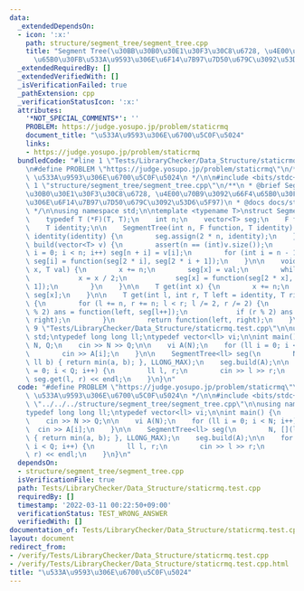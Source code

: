 ```yaml
---
data:
  _extendedDependsOn:
  - icon: ':x:'
    path: structure/segment_tree/segment_tree.cpp
    title: "Segment Tree(\u30BB\u30B0\u30E1\u30F3\u30C8\u6728, \u4E00\u70B9\u3092\u66F4\
      \u65B0\u30FB\u533A\u9593\u306E\u6F14\u7B97\u7D50\u679C\u3092\u53D6\u5F97)"
  _extendedRequiredBy: []
  _extendedVerifiedWith: []
  _isVerificationFailed: true
  _pathExtension: cpp
  _verificationStatusIcon: ':x:'
  attributes:
    '*NOT_SPECIAL_COMMENTS*': ''
    PROBLEM: https://judge.yosupo.jp/problem/staticrmq
    document_title: "\u533A\u9593\u306E\u6700\u5C0F\u5024"
    links:
    - https://judge.yosupo.jp/problem/staticrmq
  bundledCode: "#line 1 \"Tests/LibraryChecker/Data_Structure/staticrmq.test.cpp\"\
    \n#define PROBLEM \"https://judge.yosupo.jp/problem/staticrmq\"\n/**\n * @brief\
    \ \u533A\u9593\u306E\u6700\u5C0F\u5024\n */\n\n#include <bits/stdc++.h>\n\n#line\
    \ 1 \"structure/segment_tree/segment_tree.cpp\"\n/**\n * @brief Segment Tree(\u30BB\
    \u30B0\u30E1\u30F3\u30C8\u6728, \u4E00\u70B9\u3092\u66F4\u65B0\u30FB\u533A\u9593\
    \u306E\u6F14\u7B97\u7D50\u679C\u3092\u53D6\u5F97)\n * @docs docs/structure/segment_tree/segment_tree.md\n\
    \ */\n\nusing namespace std;\n\ntemplate <typename T>\nstruct SegmentTree {\n\
    \    typedef T (*F)(T, T);\n    int n;\n    vector<T> seg;\n    F function;\n\
    \    T identity;\n\n    SegmentTree(int n, F function, T identity) : n(n), function(function),\
    \ identity(identity) {\n        seg.assign(2 * n, identity);\n    }\n\n    void\
    \ build(vector<T> v) {\n        assert(n == (int)v.size());\n        for (int\
    \ i = 0; i < n; i++) seg[n + i] = v[i];\n        for (int i = n - 1; i > 0; i--)\
    \ seg[i] = function(seg[2 * i], seg[2 * i + 1]);\n    }\n\n    void update(int\
    \ x, T val) {\n        x += n;\n        seg[x] = val;\n        while (x > 1) {\n\
    \            x = x / 2;\n            seg[x] = function(seg[2 * x], seg[2 * x +\
    \ 1]);\n        }\n    }\n\n    T get(int x) {\n        x += n;\n        return\
    \ seg[x];\n    }\n\n    T get(int l, int r, T left = identity, T right = identity)\
    \ {\n        for (l += n, r += n; l < r; l /= 2, r /= 2) {\n            if (l\
    \ % 2) ans = function(left, seg[l++]);\n            if (r % 2) ans = function(seg[--r],\
    \ right);\n        }\n        return function(left, right);\n    }\n};\n#line\
    \ 9 \"Tests/LibraryChecker/Data_Structure/staticrmq.test.cpp\"\n\nusing namespace\
    \ std;\ntypedef long long ll;\ntypedef vector<ll> vi;\n\nint main() {\n    ll\
    \ N, Q;\n    cin >> N >> Q;\n\n    vi A(N);\n    for (ll i = 0; i < N; i++) {\n\
    \        cin >> A[i];\n    }\n\n    SegmentTree<ll> seg(\n        N, [](ll a,\
    \ ll b) { return min(a, b); }, LLONG_MAX);\n    seg.build(A);\n\n    for (ll i\
    \ = 0; i < Q; i++) {\n        ll l, r;\n        cin >> l >> r;\n        cout <<\
    \ seg.get(l, r) << endl;\n    }\n}\n"
  code: "#define PROBLEM \"https://judge.yosupo.jp/problem/staticrmq\"\n/**\n * @brief\
    \ \u533A\u9593\u306E\u6700\u5C0F\u5024\n */\n\n#include <bits/stdc++.h>\n\n#include\
    \ \"../../../structure/segment_tree/segment_tree.cpp\"\n\nusing namespace std;\n\
    typedef long long ll;\ntypedef vector<ll> vi;\n\nint main() {\n    ll N, Q;\n\
    \    cin >> N >> Q;\n\n    vi A(N);\n    for (ll i = 0; i < N; i++) {\n      \
    \  cin >> A[i];\n    }\n\n    SegmentTree<ll> seg(\n        N, [](ll a, ll b)\
    \ { return min(a, b); }, LLONG_MAX);\n    seg.build(A);\n\n    for (ll i = 0;\
    \ i < Q; i++) {\n        ll l, r;\n        cin >> l >> r;\n        cout << seg.get(l,\
    \ r) << endl;\n    }\n}\n"
  dependsOn:
  - structure/segment_tree/segment_tree.cpp
  isVerificationFile: true
  path: Tests/LibraryChecker/Data_Structure/staticrmq.test.cpp
  requiredBy: []
  timestamp: '2022-03-11 00:22:50+09:00'
  verificationStatus: TEST_WRONG_ANSWER
  verifiedWith: []
documentation_of: Tests/LibraryChecker/Data_Structure/staticrmq.test.cpp
layout: document
redirect_from:
- /verify/Tests/LibraryChecker/Data_Structure/staticrmq.test.cpp
- /verify/Tests/LibraryChecker/Data_Structure/staticrmq.test.cpp.html
title: "\u533A\u9593\u306E\u6700\u5C0F\u5024"
---
```

